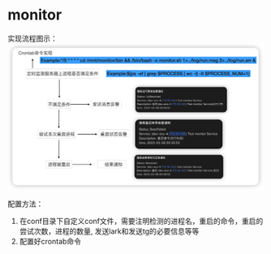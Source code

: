 # monitor

实现流程图示：
![样式](https://github.com/Hello2021Year/image/raw/main/WechatIMG4.png)


配置方法：

1. 在conf目录下自定义conf文件，需要注明检测的进程名，重启的命令，重启的尝试次数，进程的数量, 发送lark和发送tg的必要信息等等
2. 配置好crontab命令
